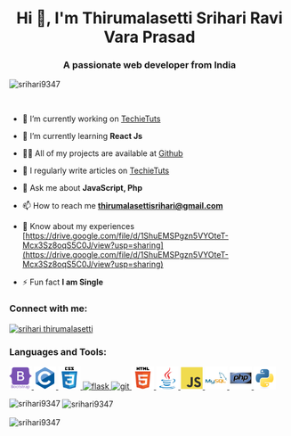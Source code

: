 <h1 align="center">Hi 👋, I'm Thirumalasetti Srihari Ravi Vara Prasad</h1>
<h3 align="center">A passionate web developer from India</h3>

<p align="left"> <img src="https://komarev.com/ghpvc/?username=srihari9347&label=Profile%20views&color=0e75b6&style=flat" alt="srihari9347" /> </p>

<p align="left"> <a href="https://twitter.com/" target="blank"><img src="https://img.shields.io/twitter/follow/?logo=twitter&style=for-the-badge" alt="" /></a> </p>

- 🔭 I’m currently working on [TechieTuts](https://techietuts.netlify.app/)

- 🌱 I’m currently learning **React Js**

- 👨‍💻 All of my projects are available at [Github](Github)

- 📝 I regularly write articles on [TechieTuts](TechieTuts)

- 💬 Ask me about **JavaScript, Php**

- 📫 How to reach me **thirumalasettisrihari@gmail.com**

- 📄 Know about my experiences [https://drive.google.com/file/d/1ShuEMSPgzn5VYOteT-Mcx3Sz8oqS5C0J/view?usp=sharing](https://drive.google.com/file/d/1ShuEMSPgzn5VYOteT-Mcx3Sz8oqS5C0J/view?usp=sharing)

- ⚡ Fun fact **I am Single**

<h3 align="left">Connect with me:</h3>
<p align="left">
<a href="https://linkedin.com/in/srihari thirumalasetti" target="blank"><img align="center" src="https://raw.githubusercontent.com/rahuldkjain/github-profile-readme-generator/master/src/images/icons/Social/linked-in-alt.svg" alt="srihari thirumalasetti" height="30" width="40" /></a>
</p>

<h3 align="left">Languages and Tools:</h3>
<p align="left"> <a href="https://getbootstrap.com" target="_blank" rel="noreferrer"> <img src="https://raw.githubusercontent.com/devicons/devicon/master/icons/bootstrap/bootstrap-plain-wordmark.svg" alt="bootstrap" width="40" height="40"/> </a> <a href="https://www.cprogramming.com/" target="_blank" rel="noreferrer"> <img src="https://raw.githubusercontent.com/devicons/devicon/master/icons/c/c-original.svg" alt="c" width="40" height="40"/> </a> <a href="https://www.w3schools.com/css/" target="_blank" rel="noreferrer"> <img src="https://raw.githubusercontent.com/devicons/devicon/master/icons/css3/css3-original-wordmark.svg" alt="css3" width="40" height="40"/> </a> <a href="https://flask.palletsprojects.com/" target="_blank" rel="noreferrer"> <img src="https://www.vectorlogo.zone/logos/pocoo_flask/pocoo_flask-icon.svg" alt="flask" width="40" height="40"/> </a> <a href="https://git-scm.com/" target="_blank" rel="noreferrer"> <img src="https://www.vectorlogo.zone/logos/git-scm/git-scm-icon.svg" alt="git" width="40" height="40"/> </a> <a href="https://www.w3.org/html/" target="_blank" rel="noreferrer"> <img src="https://raw.githubusercontent.com/devicons/devicon/master/icons/html5/html5-original-wordmark.svg" alt="html5" width="40" height="40"/> </a> <a href="https://www.java.com" target="_blank" rel="noreferrer"> <img src="https://raw.githubusercontent.com/devicons/devicon/master/icons/java/java-original.svg" alt="java" width="40" height="40"/> </a> <a href="https://developer.mozilla.org/en-US/docs/Web/JavaScript" target="_blank" rel="noreferrer"> <img src="https://raw.githubusercontent.com/devicons/devicon/master/icons/javascript/javascript-original.svg" alt="javascript" width="40" height="40"/> </a> <a href="https://www.mysql.com/" target="_blank" rel="noreferrer"> <img src="https://raw.githubusercontent.com/devicons/devicon/master/icons/mysql/mysql-original-wordmark.svg" alt="mysql" width="40" height="40"/> </a> <a href="https://www.php.net" target="_blank" rel="noreferrer"> <img src="https://raw.githubusercontent.com/devicons/devicon/master/icons/php/php-original.svg" alt="php" width="40" height="40"/> </a> <a href="https://www.python.org" target="_blank" rel="noreferrer"> <img src="https://raw.githubusercontent.com/devicons/devicon/master/icons/python/python-original.svg" alt="python" width="40" height="40"/> </a> </p>

<p><img align="left" src="https://github-readme-stats.vercel.app/api/top-langs?username=srihari9347&show_icons=true&locale=en&layout=compact" alt="srihari9347" /></p>

<p>&nbsp;<img align="center" src="https://github-readme-stats.vercel.app/api?username=srihari9347&show_icons=true&locale=en" alt="srihari9347" /></p>

<p><img align="center" src="https://github-readme-streak-stats.herokuapp.com/?user=srihari9347&" alt="srihari9347" /></p>
